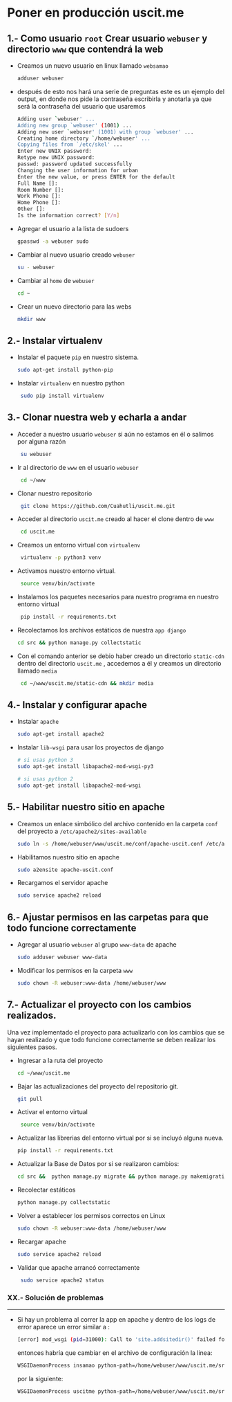 # Poner en producción uscit.me

## 1.- Como usuario `root` Crear usuario `webuser` y directorio `www` que contendrá la web
- Creamos un nuevo usuario en linux llamado `websamao` 
    ```sh
    adduser webuser
    ```

- después de esto nos hará una serie de preguntas este es un ejemplo del output, en donde nos pide la contraseña escribirla y anotarla ya que será la contraseña del usuario que usaremos
    ```sh
    Adding user `webuser' ...
    Adding new group `webuser' (1001) ...
    Adding new user `webuser' (1001) with group `webuser' ...
    Creating home directory `/home/webuser' ...
    Copying files from `/etc/skel' ...
    Enter new UNIX password:
    Retype new UNIX password:
    passwd: password updated successfully
    Changing the user information for urban
    Enter the new value, or press ENTER for the default
    Full Name []:
    Room Number []:
    Work Phone []:
    Home Phone []:
    Other []:
    Is the information correct? [Y/n]
    ```

- Agregar el usuario a la lista de sudoers
    ```sh
    gpasswd -a webuser sudo
    ```
    
- Cambiar al nuevo usuario creado `webuser`
    ```sh
    su - webuser
    ```

- Cambiar al `home` de `webuser`
    ```sh
    cd ~
    ```

- Crear un nuevo directorio para las webs
    ```sh
    mkdir www
    ```
    
## 2.- Instalar virtualenv

- Instalar el paquete `pip` en nuestro sistema.
 
    ```sh
    sudo apt-get install python-pip
    ```
   
- Instalar `virtualenv` en nuestro python
   ```sh
    sudo pip install virtualenv
    ```   
    
## 3.- Clonar nuestra web y echarla a andar

- Acceder a nuestro usuario `webuser` si aún no estamos en él o salimos por alguna razón
   ```sh
    su webuser
    ```
    
- Ir al directorio de `www` en el usuario `webuser`
   
   ```sh
    cd ~/www
    ```

- Clonar nuestro repositorio
   ```sh
    git clone https://github.com/Cuahutli/uscit.me.git
    ```

- Acceder al directorio `uscit.me` creado al hacer el clone dentro de `www`
   ```sh
    cd uscit.me
    ```
    
- Creamos un entorno virtual con `virtualenv`
   ```sh
    virtualenv -p python3 venv
    ```
 
- Activamos nuestro entorno virtual.
   ```sh
    source venv/bin/activate
    ```
    
- Instalamos los paquetes necesarios para nuestro programa en nuestro entorno virtual
   ```sh
    pip install -r requirements.txt
    ```

- Recolectamos los archivos estáticos de nuestra `app django`
    ```sh
    cd src && python manage.py collectstatic
    ```
    
-  Con el comando anterior se debio haber creado un directorio `static-cdn` dentro del directorio `uscit.me` , accedemos a él y creamos un directorio llamado `media`
   ```sh
    cd ~/www/uscit.me/static-cdn && mkdir media
    ```
    

## 4.- Instalar y configurar apache

- Instalar `apache`

    ```sh
    sudo apt-get install apache2
    ```

- Instalar `lib-wsgi` para usar los proyectos de django
    ```sh
    # si usas python 3
    sudo apt-get install libapache2-mod-wsgi-py3
    
    # si usas python 2
    sudo apt-get install libapache2-mod-wsgi
    ```    
    
## 5.- Habilitar nuestro sitio en apache

- Creamos un enlace simbólico del archivo contenido en la carpeta `conf` del proyecto a `/etc/apache2/sites-available`
    ```sh
    sudo ln -s /home/webuser/www/uscit.me/conf/apache-uscit.conf /etc/apache2/sites-available/
    ```
    
- Habilitamos nuestro sitio en apache
    ```sh
    sudo a2ensite apache-uscit.conf
    ```
- Recargamos el servidor apache
    ```sh
    sudo service apache2 reload
    ```    

## 6.- Ajustar permisos en las carpetas para que todo funcione correctamente

- Agregar al usuario `webuser` al grupo `www-data` de apache
    ```sh
    sudo adduser webuser www-data
    ```

- Modificar los permisos en la carpeta `www`
    ```sh
    sudo chown -R webuser:www-data /home/webuser/www
    ```

## 7.- Actualizar el proyecto con los cambios realizados.
    
Una vez implementado el proyecto para actualizarlo con los cambios que se hayan realizado y que todo funcione correctamente se deben realizar los siguientes pasos.

- Ingresar a la ruta del proyecto
    ```sh
    cd ~/www/uscit.me
    ```
    
- Bajar las actualizaciones del proyecto del repositorio git.
    ```sh
    git pull
    ```

- Activar el entorno virtual
   ```sh
    source venv/bin/activate
    ```
    
- Actualizar las librerias del entorno virtual por si se incluyó alguna nueva.
    ```sh
    pip install -r requirements.txt
    ```
    
- Actualizar la Base de Datos por si se realizaron cambios:
    ```sh
    cd src &&  python manage.py migrate && python manage.py makemigrations
    ```

- Recolectar estáticos
    ```sh
    python manage.py collectstatic
    ```

- Volver a establecer los permisos correctos en Linux
    ```sh
    sudo chown -R webuser:www-data /home/webuser/www
    ```

- Recargar apache
    ```sh
    sudo service apache2 reload
    ```

- Validar que apache arrancó correctamente
   ```sh
    sudo service apache2 status
    ```
    
     
### XX.- Solución de problemas

----   

- Si hay un problema al correr la app en apache y dentro de los logs de error aparece un error similar a :
    ```sh
    [error] mod_wsgi (pid=31000): Call to 'site.addsitedir()' failed for '(null)', stopping.
    ```

    entonces habría que cambiar en el archivo de configuración la linea:
    
    ```sh
    WSGIDaemonProcess insamao python-path=/home/webuser/www/uscit.me/src/:/home/webuser/www/uscit.me/venv/lib/python3.5/site-packages
    ```
    
    por la siguiente:

    ```sh
    WSGIDaemonProcess uscitme python-path=/home/webuser/www/uscit.me/src/ python-home=/home/webuser/www/uscit.me/venv/lib/python3.5/site-packages
    ```
